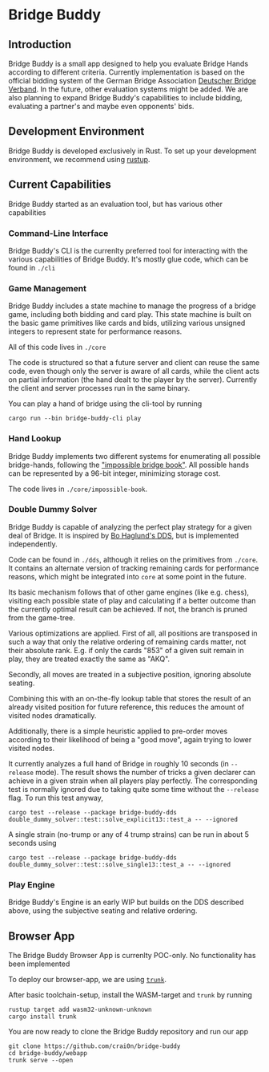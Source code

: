 # Bridge Buddy

## Introduction

Bridge Buddy is a small app designed to help you evaluate Bridge Hands according to different criteria. Currently
implementation is based on the official bidding system of the German Bridge
Association [Deutscher Bridge Verband](http://www.dbv.de). In the future, other evaluation systems might be added. We
are also planning to expand Bridge Buddy's capabilities to include bidding, evaluating a partner's and maybe even
opponents' bids.

## Development Environment

Bridge Buddy is developed exclusively in Rust. To set up your development environment, we recommend
using [rustup](http://rustup.sh).

## Current Capabilities

Bridge Buddy started as an evaluation tool, but has various other capabilities

### Command-Line Interface

Bridge Buddy's CLI is the currenlty preferred tool for interacting with the various capabilities of Bridge Buddy. It's
mostly glue code, which can be found in `./cli`

### Game Management

Bridge Buddy includes a state machine to manage the progress of a bridge game, including both bidding and card play.
This state machine is built on the basic game primitives like cards and bids, utilizing various unsigned integers to
represent state for performance reasons.

All of this code lives in `./core`

The code is structured so that a future server and client can reuse the same code, even though only the server is aware
of all
cards, while the client acts on partial information (the hand dealt to the player by the server). Currently the client
and server processes run in the same binary.

You can play a hand of bridge using the cli-tool by running

```shell
cargo run --bin bridge-buddy-cli play 
```

### Hand Lookup

Bridge Buddy implements two different systems for enumerating all possible bridge-hands, following the ["impossible
bridge book"](https://bridge.thomasoandrews.com/impossible/). All possible hands can be represented by a 96-bit integer,
minimizing storage cost.

The code lives in `./core/impossible-book`.

### Double Dummy Solver

Bridge Buddy is capable of analyzing the perfect play strategy for a given deal of Bridge. It is inspired
by [Bo Haglund's DDS](https://github.com/dds-bridge/dds), but is implemented independently.

Code can be found in `./dds`, although it relies on the primitives from `./core`. It contains an alternate version of
tracking remaining cards for performance reasons, which might be integrated into `core` at some point in the future.

Its basic mechanism follows that of other game engines (like e.g. chess), visiting each possible state of play and
calculating if a better outcome than the currently optimal result can be achieved. If not, the branch is pruned from the
game-tree.

Various optimizations are applied. First of all, all positions are transposed in such a way that only the relative
ordering of remaining cards matter, not their absolute rank. E.g. if only the cards "853" of a given suit remain in
play, they are treated exactly the same as "AKQ".

Secondly, all moves are treated in a subjective position, ignoring absolute seating.

Combining this with an on-the-fly lookup table that stores the result of an already
visited position for future reference, this reduces the amount of visited nodes dramatically.

Additionally, there is a simple heuristic applied to pre-order moves according to their likelihood of being a "good
move", again trying to lower visited nodes.

It currently analyzes a full hand of Bridge in roughly 10 seconds (in `--release` mode).
The result shows the number of tricks a given declarer can achieve in a given strain when all players play
perfectly. The corresponding test is normally ignored due to taking quite some time without the `--release` flag. To run
this test anyway,

```shell
cargo test --release --package bridge-buddy-dds double_dummy_solver::test::solve_explicit13::test_a -- --ignored 
```

A single strain (no-trump or any of 4 trump strains) can be run in about 5 seconds using

```shell
cargo test --release --package bridge-buddy-dds double_dummy_solver::test::solve_single13::test_a -- --ignored 
```

### Play Engine

Bridge Buddy's Engine is an early WIP but builds on the DDS described above, using the subjective seating and relative
ordering.

## Browser App

The Bridge Buddy Browser App is currenlty POC-only. No functionality has been implemented

To deploy our browser-app, we are using [`trunk`](https://trunkrs.dev/).

After basic toolchain-setup, install the WASM-target and `trunk` by running

```{sh}
rustup target add wasm32-unknown-unknown
cargo install trunk
```

You are now ready to clone the Bridge Buddy repository and run our app

```
git clone https://github.com/crai0n/bridge-buddy
cd bridge-buddy/webapp
trunk serve --open
```